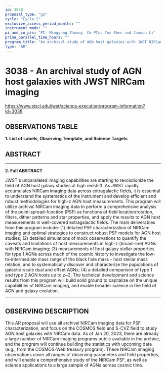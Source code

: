 ```yaml
---
id: 3038
proposal_type: "go"
cycle: "Cycle 2"
exclusive_access_period_months: ""
instrument_mode: ""
pi_and_co_pis: "PI: Mingyang Zhuang  Co-PIs: Yue Shen and Junyao Li"
prime_parallel_time_hours: ""
program_title: "An archival study of AGN host galaxies with JWST NIRCam imaging"
type: "AR"
---
```

# 3038 - An archival study of AGN host galaxies with JWST NIRCam imaging
https://www.stsci.edu/jwst/science-execution/program-information?id=3038
## OBSERVATIONS TABLE
**1. List of Labels, Observing Template, and Science Targets**

## ABSTRACT

---

**2. Full ABSTRACT**

JWST's unparalleled imaging capabilities are starting to revolutionize the field of AGN host galaxy studies at high redshift. As JWST rapidly accumulates NIRCam imaging data across extragalactic fields, it is essential to understand the systematics of the instrument and develop efficient and robust methodologies for high-z AGN host measurements. This program will utilize archival NIRCam imaging data to perform a comprehensive analysis of the point-spread-function (PSF) as functions of field location/rotation, filters, dither patterns and star properties, and apply the results to AGN host measurements in well-covered extragalactic fields. The main deliverables from this program include: (1) detailed PSF characterization of NIRCam imaging and optimal strategies to construct robust PSF models for AGN host studies; (2) detailed simulations of mock observations to quantify the caveats and limitations of host measurements in high-z (broad-line) AGNs with NIRCam imaging; (3) measurements of host galaxy stellar properties for type 1 AGNs across much of the cosmic history to investigate the low-to-intermediate mass range of the black hole mass - host stellar mass relation, and to systematically discover and characterize the populations of galactic-scale dual and offset AGNs; (4) a detailed comparison of type 1 and type 2 AGN hosts up to z~3. The technical development and science results from this program will build solid ground to capitalize on the unique capabilities of NIRCam imaging, and enable broader science in the field of AGN and galaxy evolution.

---

## OBSERVING DESCRIPTION

This AR proposal will use all archival NIRCam imaging data for PSF characterization, and focus on the COSMOS field and S-CVZ field to study AGN host galaxies with NIRCam data. As of Jan 20, 2023, there are already a large number of NIRCam imaging programs public avaliable in the archive, and the program will continue building the statistics with upcoming data (e.g., from the COSMOS-Web treasury program). These NIRCam imaging observations cover all ranges of observing parameters and field properties, and will enable a comprehensive study of the NIRCam PSF, as well as science applications to a large sample of AGNs across cosmic time.